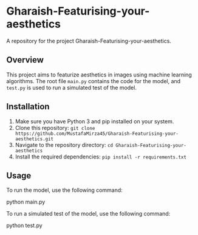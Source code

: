# Gharaish-Featurising-your-aesthetics

A repository for the project Gharaish-Featurising-your-aesthetics.

## Overview

This project aims to featurize aesthetics in images using machine learning algorithms. The root file `main.py` contains the code for the model, and `test.py` is used to run a simulated test of the model.

## Installation

1. Make sure you have Python 3 and pip installed on your system.
2. Clone this repository: `git clone https://github.com/MustafaMirza45/Gharaish-Featurising-your-aesthetics.git`
3. Navigate to the repository directory: `cd Gharaish-Featurising-your-aesthetics`
4. Install the required dependencies: `pip install -r requirements.txt`

## Usage

To run the model, use the following command:

python main.py


To run a simulated test of the model, use the following command:

python test.py

